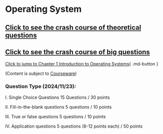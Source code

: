 
# Operating System
## <a href="https://www.acfun.cn/v/ac46486585" target="_blank">Click to see the crash course of theoretical questions</a>
## <a href="https://www.bilibili.com/video/BV1qd4y177eA/?spm_id_from=333.999.0.0&vd_source=3d62b10ecb1870c000366b611daa717a" target="_blank">Click to see the crash course of big questions</a>

[Click to jump to Chapter 1 Introduction to Operating Systems](../操作系统/操作系统引论/操作系统概念.en.md){ .md-button }
    
 (Content is subject to [Courseware](../操作系统/课件.en.md))

### Question Type (2024/11/23):

I. Single Choice Questions 15 Questions / 30 points

II. Fill-in-the-blank questions 5 questions / 10 points

III. True or false questions 5 questions / 10 points

IV. Application questions 5 questions (8-12 points each) / 50 points